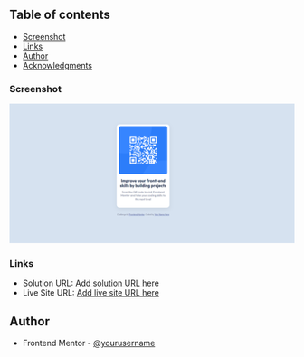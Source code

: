 ## Table of contents

- [Screenshot](#screenshot)
- [Links](#links)
- [Author](#author)
- [Acknowledgments](#acknowledgments)

### Screenshot

![](images/screenshot.png)

### Links

- Solution URL: [Add solution URL here](https://www.frontendmentor.io/solutions/qr-code-component-8byRayTRdu)
- Live Site URL: [Add live site URL here](https://dreamy-platypus-710113.netlify.app/)

## Author

- Frontend Mentor - [@yourusername](https://www.frontendmentor.io/profile/kadan-develop)
